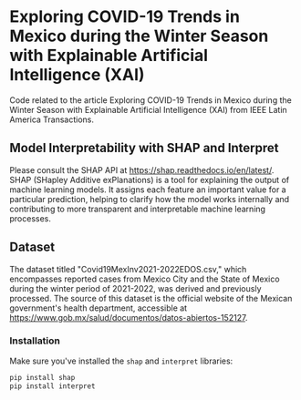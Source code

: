 # Exploring COVID-19 Trends in Mexico during the Winter Season with Explainable Artificial Intelligence (XAI)

Code related to the article Exploring COVID-19 Trends in Mexico during the Winter Season with Explainable Artificial Intelligence (XAI) from IEEE Latin America Transactions.

## Model Interpretability with SHAP and Interpret

Please consult the SHAP API at https://shap.readthedocs.io/en/latest/. SHAP (SHapley Additive exPlanations) is a tool for explaining the output of machine learning models. It assigns each feature an important value for a particular prediction, helping to clarify how the model works internally and contributing to more transparent and interpretable machine learning processes.

## Dataset

The dataset titled "Covid19MexInv2021-2022EDOS.csv," which encompasses reported cases from Mexico City and the State of Mexico during the winter period of 2021-2022, was derived and previously processed. The source of this dataset is the official website of the Mexican government's health department, accessible at https://www.gob.mx/salud/documentos/datos-abiertos-152127.

### Installation

Make sure you've installed the `shap` and `interpret` libraries:

```bash
pip install shap
pip install interpret





